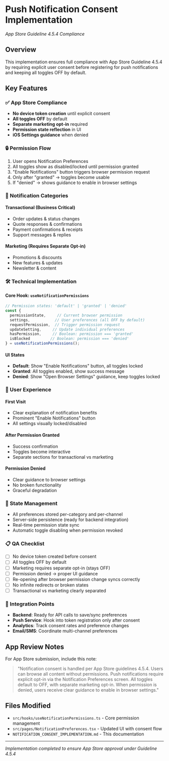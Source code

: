 # Push Notification Consent Implementation
*App Store Guideline 4.5.4 Compliance*

## Overview
This implementation ensures full compliance with App Store Guideline 4.5.4 by requiring explicit user consent before registering for push notifications and keeping all toggles OFF by default.

## Key Features

### ✅ App Store Compliance
- **No device token creation** until explicit consent
- **All toggles OFF** by default
- **Separate marketing opt-in** required
- **Permission state reflection** in UI
- **iOS Settings guidance** when denied

### 🔒 Permission Flow
1. User opens Notification Preferences
2. All toggles show as disabled/locked until permission granted
3. "Enable Notifications" button triggers browser permission request
4. Only after "granted" → toggles become usable
5. If "denied" → shows guidance to enable in browser settings

### 📱 Notification Categories

#### Transactional (Business Critical)
- Order updates & status changes
- Quote responses & confirmations  
- Payment confirmations & receipts
- Support messages & replies

#### Marketing (Requires Separate Opt-in)
- Promotions & discounts
- New features & updates
- Newsletter & content

### 🛠 Technical Implementation

#### Core Hook: `useNotificationPermissions`
```typescript
// Permission states: 'default' | 'granted' | 'denied'
const {
  permissionState,     // Current browser permission
  settings,           // User preferences (all OFF by default)
  requestPermission,  // Trigger permission request
  updateSetting,     // Update individual preferences
  hasPermission,     // Boolean: permission === 'granted'
  isBlocked         // Boolean: permission === 'denied'
} = useNotificationPermissions();
```

#### UI States
- **Default**: Show "Enable Notifications" button, all toggles locked
- **Granted**: All toggles enabled, show success message
- **Denied**: Show "Open Browser Settings" guidance, keep toggles locked

### 🎯 User Experience

#### First Visit
- Clear explanation of notification benefits
- Prominent "Enable Notifications" button
- All settings visually locked/disabled

#### After Permission Granted
- Success confirmation
- Toggles become interactive
- Separate sections for transactional vs marketing

#### Permission Denied
- Clear guidance to browser settings
- No broken functionality
- Graceful degradation

### 🔄 State Management
- All preferences stored per-category and per-channel
- Server-side persistence (ready for backend integration)
- Real-time permission state sync
- Automatic toggle disabling when permission revoked

### 📋 QA Checklist
- [ ] No device token created before consent
- [ ] All toggles OFF by default
- [ ] Marketing requires separate opt-in (stays OFF)
- [ ] Permission denied → proper UI guidance
- [ ] Re-opening after browser permission change syncs correctly
- [ ] No infinite redirects or broken states
- [ ] Transactional vs marketing clearly separated

### 🔗 Integration Points
- **Backend**: Ready for API calls to save/sync preferences
- **Push Service**: Hook into token registration only after consent
- **Analytics**: Track consent rates and preference changes
- **Email/SMS**: Coordinate multi-channel preferences

## App Review Notes
For App Store submission, include this note:

> "Notification consent is handled per App Store guidelines 4.5.4. Users can browse all content without permissions. Push notifications require explicit opt-in via the Notification Preferences screen. All toggles default to OFF, with separate marketing opt-in. When permission is denied, users receive clear guidance to enable in browser settings."

## Files Modified
- `src/hooks/useNotificationPermissions.ts` - Core permission management
- `src/pages/NotificationPreferences.tsx` - Updated UI with consent flow
- `NOTIFICATION_CONSENT_IMPLEMENTATION.md` - This documentation

---
*Implementation completed to ensure App Store approval under Guideline 4.5.4*